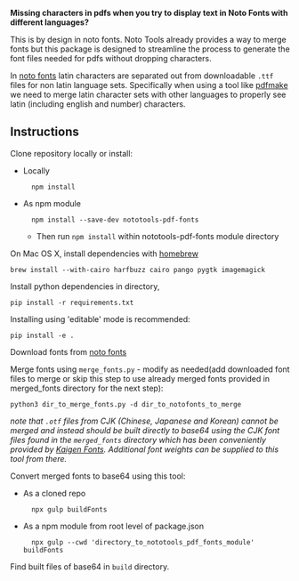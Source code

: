**Missing characters in pdfs when you try to display text in Noto Fonts with different languages?**

This is by design in noto fonts. Noto Tools already provides a way to merge fonts but this package is designed to streamline the process to generate the font files needed for pdfs without dropping characters.

In [noto fonts](https://www.google.com/get/noto/) latin characters are separated out from downloadable `.ttf` files for non latin language sets. Specifically when using a tool like [pdfmake](https://github.com/bpampuch/pdfmake) we need to merge latin character sets with other languages to properly see latin (including english and number) characters.

## Instructions
Clone repository locally or install:
- Locally
    
        npm install
    
- As npm module

        npm install --save-dev nototools-pdf-fonts

    - Then run `npm install` within nototools-pdf-fonts module directory

On Mac OS X, install dependencies with [homebrew](https://brew.sh)
 
    brew install --with-cairo harfbuzz cairo pango pygtk imagemagick

Install python dependencies in directory,

    pip install -r requirements.txt

Installing using 'editable' mode is recommended:

    pip install -e .

Download fonts from [noto fonts](https://www.google.com/get/noto/)

Merge fonts using `merge_fonts.py` - modify as needed(add downloaded font files to merge or skip this step to use already merged fonts provided in merged_fonts directory for the next step): 
    
    python3 dir_to_merge_fonts.py -d dir_to_notofonts_to_merge

*note that `.otf` files from CJK (Chinese, Japanese and Korean) cannot be merged and instead should be built directly to base64 using the CJK font files found in the `merged_fonts` directory which has been conveniently provided by [Kaigen Fonts](https://github.com/m13253/kaigen-fonts). Additional font weights can be supplied to this tool from there.*

Convert merged fonts to base64 using this tool: 
- As a cloned repo

        npx gulp buildFonts 
 
- As a npm module from root level of package.json

        npx gulp --cwd 'directory_to_nototools_pdf_fonts_module' buildFonts

Find built files of base64 in `build` directory. 
